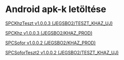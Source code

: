 # Android apk-k letöltése

<a href="download/com.spc.khztesztv3.apk" download>SPCKhzTeszt v1.0.0.3 (JEGSBO2/TESZT_KHAZ_UJ)</a>

<a href="download/com.spc.khzv3.apk" download>SPCKhz v1.0.0.3 (JEGSBO2/KHAZ_PROD)</a>

<a href="download/com.spc.soforv2.apk" download>SPCSofor v1.0.0.2 (JEGSBO2/KHAZ_PROD)</a>

<a href="download/com.spc.soforteszt2v2.apk" download>SPCSoforTeszt2 v1.0.0.2 (JEGSBO2/TESZT_KHAZ_UJ)</a>
